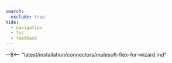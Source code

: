 ```yaml
---
search:
  exclude: true
hide:
  - navigation
  - toc
  - feedback
---
```


<meta name="robots" content="noindex, noarchive, nofollow">

--8<-- "latest/installation/connectors/mulesoft-flex-for-wizard.md"
